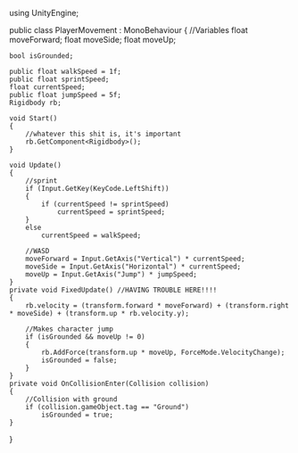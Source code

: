 using UnityEngine;

public class PlayerMovement : MonoBehaviour
{
    //Variables
    float moveForward;
    float moveSide;
    float moveUp;

    bool isGrounded;

    public float walkSpeed = 1f;
    public float sprintSpeed;
    float currentSpeed;
    public float jumpSpeed = 5f;
    Rigidbody rb;

    void Start()
    {
        //whatever this shit is, it's important
        rb.GetComponent<Rigidbody>();
    }

    void Update()
    {
        //sprint
        if (Input.GetKey(KeyCode.LeftShift))
        {
            if (currentSpeed != sprintSpeed)
                currentSpeed = sprintSpeed;
        }
        else
            currentSpeed = walkSpeed;

        //WASD
        moveForward = Input.GetAxis("Vertical") * currentSpeed;
        moveSide = Input.GetAxis("Horizontal") * currentSpeed;
        moveUp = Input.GetAxis("Jump") * jumpSpeed;
    }
    private void FixedUpdate() //HAVING TROUBLE HERE!!!!
    {
        rb.velocity = (transform.forward * moveForward) + (transform.right * moveSide) + (transform.up * rb.velocity.y);

        //Makes character jump
        if (isGrounded && moveUp != 0)
        {
            rb.AddForce(transform.up * moveUp, ForceMode.VelocityChange);
            isGrounded = false;
        }
    }
    private void OnCollisionEnter(Collision collision)
    {
        //Collision with ground
        if (collision.gameObject.tag == "Ground")
            isGrounded = true;
    }
}
